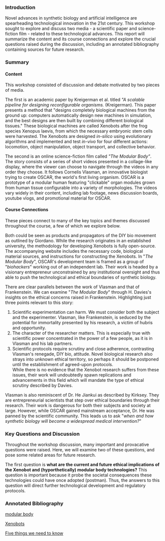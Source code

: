 ### Introduction

Novel advances in synthetic biology and artificial intelligence are spearheading technological innovation in the 21st century. This workshop sought to explore and discuss two media - a scientific paper and science-fiction film - related to these technological advances. This report will summarize the content and its course connections and explore the crucial questions raised during the discussion, including an annotated bibliography containing sources for future research.

### Summary

#### Content

This workshop consisted of discussion and debate motivated by two pieces of media. 

The first is an academic paper by Kreigerman et al. titled *"A scalable pipeline for designing reconfigurable organisms.* (Kreigerman). This paper presents a method that "designs completely biological machines from the ground up: computers automatically design new machines in simulation, and the best designs are then built by combining different biological tissues." These biological machines are called Xenobots after the frog species Xenopus laevis, from which the necessary embryonic stem cells were harvested. The Xenobots are designed *in-silico* using evolutionary algorithms and implemented and test *in-vivo* for four different actions: locomotion, object manipulation, object transport, and collective behavior. 

The second is an online science-fiction film called *"The Modular Body"*. The story consists of a series of short videos presented in a collage-like display, where the viewer can choose to navigate through the videos in any order they choose. It follows Cornelis Vlasman, an innovative biologist trying to create OSCAR, the world's first living organism. OSCAR is a prototype of a modular human featuring "clickable" organ modules grown from human tissue configurable into a variety of morphologies. The videos vary widely in their content, including lab footage, news discussion boards, youtube vlogs, and promotional material for OSCAR.

#### Course Connections 

These pieces connect to many of the key topics and themes discussed throughout the course, a few of which we explore below. 

Both could be seen as products and propagators of the DIY bio movement as outlined by Giordano. While the research originates in an established university, the methodology for developing Xenobots is fully open-source. The accompanying website includes the necessary code, biological material sources, and instructions for constructing the Xenobots. In "*The Modular Body*", OSCAR's development team is framed as a group of "*biohackers*" working out of an independent lab. Their work is headed by a visionary entrepreneur unconstrained by any institutional oversight and thus able to push the technological and ethical boundaries of synthetic biology. 

There are clear parallels between the work of Vlasman and that of Frankenstein. We can examine "*The Modular Body*" through H. Davies's insights on the ethical concerns raised in Frankenstein. Highlighting just three points relevant to this story:
1. Scientific experimentation can harm. We must consider both the subject and the experimenter. Vlasman, like Frankenstein, is seduced by the potential for immortality presented by his research, a victim of hubris and opportunity. 
2. The character of the researcher matters. This is especially true with scientific power concentrated in the power of a few people, as it is in Vlasman and his lab partners. 
3. Scientific protocols require scrutiny and close adherence, contrasting Vlasman's renegade, DIY bio, attitude. Novel biological research also strays into unknown ethical territory, so perhaps it should be postponed until the establishment of agreed-upon protocols.  
While there is no evidence that the Xenobot research suffers from these issues, their work will undoubtedly spawn replications and advancements in this field which will mandate the type of ethical scrutiny described by Davies. 

Vlasman is also reminiscent of Dr. He Jiankui as described by Kirksey. They are entrepreneurial scientists that step over ethical boundaries through their research. Their work is dangerous for both their subjects and society at large. However, while OSCAR gained mainstream acceptance, Dr. He was panned by the scientific community. This leads us to ask "*when and how synthetic biology will become a widespread medical intervention?*"

### Key Questions and Discussion

Throughout the workshop discussion, many important and provacative questions were raised. Here, we will examine two of these questions, and pose some related areas for future research.

The first question is **what are the current and future ethical implications of the Xenobot and (hyporthetically) modular body technologies?** This question is important because it probe the societal consequences these technologies could have once adopted (postman). Thus, the answers to this question will direct further technological development and regulatory protocols.



### Annotated Bibliography

[modular body](http://www.themodularbody.com/)

[Xenobots](https://www.pnas.org/content/117/4/1853)

[Five things we need to know](https://web.cs.ucdavis.edu/~rogaway/classes/188/materials/postman.pdf)

  
